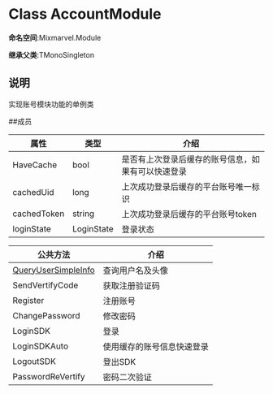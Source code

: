 # Class AccountModule



**命名空间**:Mixmarvel.Module

**继承父类**:TMonoSingleton<AccountModule>



## 说明

实现账号模块功能的单例类

##成员

| 属性           | 类型           | 介绍             |
| -------------- | -------------- | ---------------- |
| HaveCache   | bool   | 是否有上次登录后缓存的账号信息，如果有可以快速登录     |
| cachedUid     | long     | 上次成功登录后缓存的平台账号唯一标识     |
| cachedToken     | string     | 上次成功登录后缓存的平台账号token      |
| loginState | LoginState | 登录状态 |

| 公共方法    | 介绍 |
| ---- | -------- |
| [QueryUserSimpleInfo](AccountModule/QueryUserSimpleInfo.md)    | 查询用户名及头像 |
| SendVertifyCode    | 获取注册验证码 |
| Register    | 注册账号 |
| ChangePassword    | 修改密码 |
| LoginSDK    | 登录 |
| LoginSDKAuto    | 使用缓存的账号信息快速登录 |
| LogoutSDK    | 登出SDK |
| PasswordReVertify    | 密码二次验证 |

